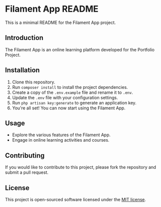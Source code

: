 # Filament App README

This is a minimal README for the Filament App project.

## Introduction

The Filament App is an online learning platform developed for the Portfolio Project.

## Installation

1. Clone this repository.
2. Run `composer install` to install the project dependencies.
3. Create a copy of the `.env.example` file and rename it to `.env`.
4. Update the `.env` file with your configuration settings.
5. Run `php artisan key:generate` to generate an application key.
6. You're all set! You can now start using the Filament App.

## Usage

- Explore the various features of the Filament App.
- Engage in online learning activities and courses.

## Contributing

If you would like to contribute to this project, please fork the repository and submit a pull request.

## License

This project is open-sourced software licensed under the [MIT license](https://opensource.org/licenses/MIT).

